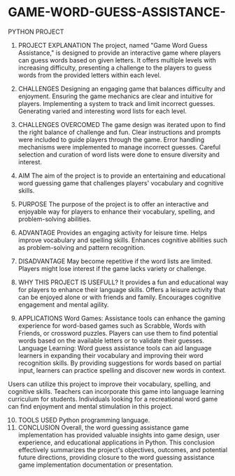 # GAME-WORD-GUESS-ASSISTANCE-
PYTHON PROJECT 
1.	PROJECT EXPLANATION
The project, named "Game Word Guess Assistance," is designed to provide an interactive game where players can guess words based on given letters. It offers multiple levels with increasing difficulty, presenting a challenge to the players to guess words from the provided letters within each level.
2.	CHALLENGES
Designing an engaging game that balances difficulty and enjoyment.
Ensuring the game mechanics are clear and intuitive for players.
Implementing a system to track and limit incorrect guesses.
Generating varied and interesting word lists for each level.

3.	CHALLENGES OVERCOMED
The game design was iterated upon to find the right balance of challenge and fun.
Clear instructions and prompts were included to guide players through the game.
Error handling mechanisms were implemented to manage incorrect guesses.
Careful selection and curation of word lists were done to ensure diversity and interest.

4.	AIM 
The aim of the project is to provide an entertaining and educational word guessing game that challenges players' vocabulary and cognitive skills.
5.	PURPOSE 
The purpose of the project is to offer an interactive and enjoyable way for players to enhance their vocabulary, spelling, and problem-solving abilities.
6.	ADVANTAGE
Provides an engaging activity for leisure time.
Helps improve vocabulary and spelling skills.
Enhances cognitive abilities such as problem-solving and pattern recognition.

7.	DISADVANTAGE
May become repetitive if the word lists are limited.
Players might lose interest if the game lacks variety or challenge.

8.	WHY THIS PROJECT IS USEFULL?
It provides a fun and educational way for players to enhance their language skills.
Offers a leisure activity that can be enjoyed alone or with friends and family.
Encourages cognitive engagement and mental agility.

9.	APPLICATIONS
Word Games: Assistance tools can enhance the gaming experience for word-based games such as Scrabble, Words with Friends, or crossword puzzles. Players can use them to find potential words based on the available letters or to validate their guesses.
Language Learning: Word guess assistance tools can aid language learners in expanding their vocabulary and improving their word recognition skills. By providing suggestions for words based on partial input, learners can practice spelling and discover new words in context.

Users can utilize this project to improve their vocabulary, spelling, and cognitive skills.
Teachers can incorporate this game into language learning curriculum for students.
Individuals looking for a recreational word game can find enjoyment and mental stimulation in this project.

10.	TOOLS USED
Python programming language.
11.	CONCLUSION 
Overall, the word guessing assistance game implementation has provided valuable insights into game design, user experience, and educational applications in Python.
This conclusion effectively summarizes the project's objectives, outcomes, and potential future directions, providing closure to the word guessing assistance game implementation documentation or presentation.
